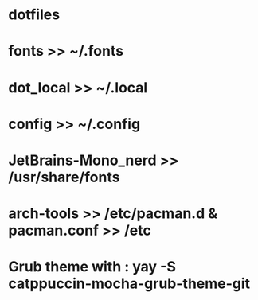 # dotfiles
# fonts >> ~/.fonts
# dot_local >> ~/.local
# config >> ~/.config
# JetBrains-Mono_nerd >> /usr/share/fonts
# arch-tools >> /etc/pacman.d & pacman.conf >> /etc
# Grub theme with : yay -S catppuccin-mocha-grub-theme-git
